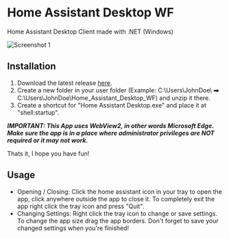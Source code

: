 # Home Assistant Desktop WF
Home Assistant Desktop Client made with .NET (Windows)

![Screenshot 1](https://cdn.leondierkes.de/images/Home_Assistant_Desktop_WF.jpg)

## Installation

1. Download the latest release [here](https://github.com/LxonWWW/Home-Assistant-Desktop-WF/releases/tag/Stable).
2. Create a new folder in your user folder (Example: C:\Users\JohnDoe\ ⮕ C:\Users\JohnDoe\Home_Assistant_Desktop_WF) and unzip it there.
3. Create a shortcut for "Home Assistant Desktop.exe" and place it at "shell:startup".

***IMPORTANT: This App uses WebView2, in other words Microsoft Edge. Make sure the app is in a place where administrator privileges are NOT required or it may not work.***

Thats it, I hope you have fun!

## Usage
- Opening / Closing: Click the home assistant icon in your tray to open the app, click anywhere outside the app to close it. To completely exit the app right click the tray icon and press "Quit".
- Changing Settings: Right click the tray icon to change or save settings. To change the app size drag the app borders. Don't forget to save your changed settings when you're finished!
